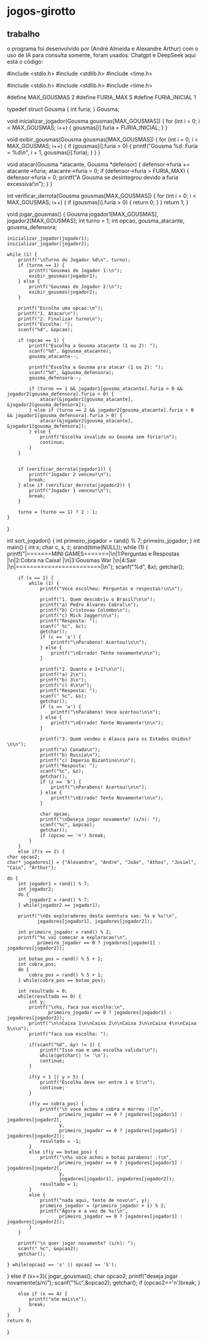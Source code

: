 # jogos-girotto
## trabalho
o programa foi desenvolvido por (André Almeida e Alexandre Arthur)
com o uso de IA para consulta somente, foram usados: Chatgpt e DeepSeek
aqui está o código:

#include <stdio.h>
#include <stdlib.h>
#include <time.h>

#include <stdio.h>
#include <stdlib.h>
#include <time.h>

#define MAX_GOUSMAS 2
#define FURIA_MAX 5
#define FURIA_INICIAL 1

typedef struct Gousma {
    int furia;
} Gousma;

void inicializar_jogador(Gousma gousmas[MAX_GOUSMAS]) {
    for (int i = 0; i < MAX_GOUSMAS; i++) {
        gousmas[i].furia = FURIA_INICIAL; 
    }
}

void exibir_gousmas(Gousma gousmas[MAX_GOUSMAS]) {
    for (int i = 0; i < MAX_GOUSMAS; i++) {
        if (gousmas[i].furia > 0) {
            printf("Gousma %d: Furia = %d\n", i + 1, gousmas[i].furia);
        }
    }
}

void atacar(Gousma *atacante, Gousma *defensor) {
    defensor->furia += atacante->furia;
    atacante->furia = 0;
    if (defensor->furia > FURIA_MAX) {
        defensor->furia = 0; 
        printf("A Gousma se desintegrou devido a furia excessiva!\n");
    }
}

int verificar_derrota(Gousma gousmas[MAX_GOUSMAS]) {
    for (int i = 0; i < MAX_GOUSMAS; i++) {
        if (gousmas[i].furia > 0) {
            return 0; 
        }
    }
    return 1; 
}

void jogar_gousmas() {
    Gousma jogador1[MAX_GOUSMAS], jogador2[MAX_GOUSMAS];
    int turno = 1;
    int opcao, gousma_atacante, gousma_defensora;

    inicializar_jogador(jogador1);
    inicializar_jogador(jogador2);

    while (1) {
        printf("\nTurno do Jogador %d\n", turno);
        if (turno == 1) {
            printf("Gousmas do Jogador 1:\n");
            exibir_gousmas(jogador1);
        } else {
            printf("Gousmas do Jogador 2:\n");
            exibir_gousmas(jogador2);
        }

        printf("Escolha uma opcao:\n");
        printf("1. Atacar\n");
        printf("2. Finalizar turno\n");
        printf("Escolha: ");
        scanf("%d", &opcao);

        if (opcao == 1) {
            printf("Escolha a Gousma atacante (1 ou 2): ");
            scanf("%d", &gousma_atacante);
            gousma_atacante--; 

            printf("Escolha a Gousma pra atacar (1 ou 2): ");
            scanf("%d", &gousma_defensora);
            gousma_defensora--;

            if (turno == 1 && jogador1[gousma_atacante].furia > 0 && jogador2[gousma_defensora].furia > 0) {
                atacar(&jogador1[gousma_atacante], &jogador2[gousma_defensora]);
            } else if (turno == 2 && jogador2[gousma_atacante].furia > 0 && jogador1[gousma_defensora].furia > 0) {
                atacar(&jogador2[gousma_atacante], &jogador1[gousma_defensora]);
            } else {
                printf("Escolha invalida ou Gousma sem fúria!\n");
                continue;
            }
        }

        
        if (verificar_derrota(jogador1)) {
            printf("Jogador 2 venceu!\n");
            break;
        } else if (verificar_derrota(jogador2)) {
            printf("Jogador 1 venceu!\n");
            break;
        }

        turno = (turno == 1) ? 2 : 1;
    }
}

int sort_jogador() {
    int primeiro_jogador = rand() % 7;
    primeiro_jogador;
}
int main() {
    int x;
    char c, s, z;
    srand(time(NULL));
    while (1) {
        printf("|=======MINI GAMES=======|\n|1:Perguntas e Respostas |\n|2:Cobra na Caixa!       |\n|3:Gousmas War           |\n|4:Sair                  |\n|========================|\n");
        scanf("%d", &x);
        getchar();

        if (x == 1) {
            while (1) {
                printf("Voce escolheu: Perguntas e respostas!\n\n");
                
                printf("1. Quem descobriu o Brasil?\n\n");
                printf("a) Pedro Alvares Cabral\n");
                printf("b) Cristovao Colombo\n");
                printf("c) Mick Jagger\n\n");
                printf("Resposta: ");
                scanf(" %c", &c);
                getchar();
                if (c == 'a') {
                    printf("\nParabens! Acertou!\n\n");
                } else {
                    printf("\nErrado! Tente novamente\n\n");
                }

                printf("2. Quanto e 1+1?\n\n");
                printf("a) 2\n");
                printf("b) 3\n");
                printf("c) 4\n\n");
                printf("Resposta: ");
                scanf(" %c", &s);
                getchar();
                if (s == 'a') {
                    printf("\nParabens! Voce acertou!\n\n");
                } else {
                    printf("\nErrado! Tente Novamente!\n\n");
                }

                printf("3. Quem vendeu o Alasca para os Estados Unidos?\n\n");
                printf("a) Canada\n");
                printf("b) Russia\n");
                printf("c) Imperio Bizantino\n\n");
                printf("Resposta: ");
                scanf("%c", &z);
                getchar();
                if (z == 'b') {
                    printf("\nParabens! Acertou!\n\n");
                } else {
                    printf("\nErrado! Tente Novamente!\n\n");
                }
                
                char opcao;
                printf("\nDeseja jogar novamente? (s/n): ");
                scanf("%c", &opcao);
                getchar();
                if (opcao == 'n') break;
            }
        }
        else if(x == 2) {
    char opcao2;
    char* jogadores[] = {"Alexandre", "Andre", "João", "Athos", "Josiel", "Caio", "Arthur"};
    
    do {
        int jogador1 = rand() % 7;
        int jogador2;
        do {
            jogador2 = rand() % 7;
        } while(jogador2 == jogador1);
        
        printf("\nOs exploradores desta aventura sao: %s e %s!\n", 
               jogadores[jogador1], jogadores[jogador2]);
        
        int primeiro_jogador = rand() % 2;
        printf("%s vai comecar a exploracao!\n", 
               primeiro_jogador == 0 ? jogadores[jogador1] : jogadores[jogador2]);
        
        int botao_pos = rand() % 5 + 1;
        int cobra_pos;
        do {
            cobra_pos = rand() % 5 + 1;
        } while(cobra_pos == botao_pos);
        
        int resultado = 0;
        while(resultado == 0) {
            int y;
            printf("\n%s, faca sua escolha:\n", 
                   primeiro_jogador == 0 ? jogadores[jogador1] : jogadores[jogador2]);
            printf("\n\nCaixa 1\n\nCaixa 2\n\nCaixa 3\n\nCaixa 4\n\nCaixa 5\n\n");
            printf("faca sua escolha: ");
            
            if(scanf("%d", &y) != 1) {
                printf("Isso nao e uma escolha valida!\n");
                while(getchar() != '\n');
                continue;
            }
            
            if(y < 1 || y > 5) {
                printf("Escolha deve ser entre 1 e 5!\n");
                continue;
            }
            
            if(y == cobra_pos) {
                printf("\n voce achou a cobra e morreu :(\n",
                       primeiro_jogador == 0 ? jogadores[jogador1] : jogadores[jogador2],
                       y,
                       primeiro_jogador == 0 ? jogadores[jogador1] : jogadores[jogador2]);
                resultado = -1;
            }
            else if(y == botao_pos) {
                printf("\n%s voce achou o botao parabens! :)\n",
                       primeiro_jogador == 0 ? jogadores[jogador1] : jogadores[jogador2],
                       y,
                       jogadores[jogador1], jogadores[jogador2]);
                resultado = 1;
            }
            else {
                printf("nada aqui, tente de novo\n", y);
                primeiro_jogador = (primeiro_jogador + 1) % 2;
                printf("Agora e a vez de %s!\n", 
                       primeiro_jogador == 0 ? jogadores[jogador1] : jogadores[jogador2]);
            }
        }
        
        printf("\n quer jogar novamente? (s/n): ");
        scanf(" %c", &opcao2);
        getchar();
        
    } while(opcao2 == 's' || opcao2 == 'S');
}
		else if (x==3){
			jogar_gousmas();
			char opcao2;
			printf("deseja jogar novamente(s/n)");
			scanf("%c",&opcao2);
			getchar();
			if (opcao2=='n')break;
		}
		      
		else if (x == 4) {
            printf("ate mais\n");
            break;
        }
    }
    return 0;
}
